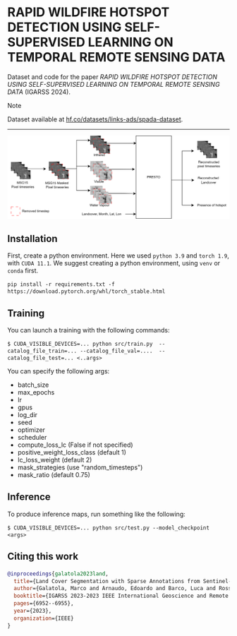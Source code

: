# RAPID WILDFIRE HOTSPOT DETECTION USING SELF-SUPERVISED LEARNING ON TEMPORAL REMOTE SENSING DATA
Dataset and code for the paper *RAPID WILDFIRE HOTSPOT DETECTION USING SELF-SUPERVISED LEARNING ON TEMPORAL REMOTE SENSING DATA* (IGARSS 2024).

<!-- [![arXiv](https://img.shields.io/badge/arXiv-2306.16252-b31b1b.svg?style=flat-square)](https://arxiv.org/abs/2306.16252) -->

> [!NOTE]  
> Dataset available at [hf.co/datasets/links-ads/spada-dataset](https://huggingface.co/datasets/links-ads/multi-temporal-hotspot-dataset).

---------------

![Architecture](/resources/Presto_igarss.drawio.png)


## Installation

First, create a python environment. Here we used `python 3.9` and `torch 1.9`, with `CUDA 11.1`.
We suggest creating a python environment, using `venv` or `conda` first.

```
pip install -r requirements.txt -f https://download.pytorch.org/whl/torch_stable.html
```

## Training
You can launch a training with the following commands:

```console
$ CUDA_VISIBLE_DEVICES=... python src/train.py  --catalog_file_train=... --catalog_file_val=....  --catalog_file_test=... <..args>
```
You can specify the following args:
- batch_size
- max_epochs
- lr
- gpus
- log_dir
- seed
- optimizer
- scheduler
- compute_loss_lc (False if not specified)
- positive_weight_loss_class (default 1)
- lc_loss_weight (default 2)
- mask_strategies (use "random_timesteps")
- mask_ratio (default 0.75)

## Inference

To produce inference maps, run something like the following:

```
$ CUDA_VISIBLE_DEVICES=... python src/test.py --model_checkpoint <args>
```

## Citing this work
```bibtex
@inproceedings{galatola2023land,
  title={Land Cover Segmentation with Sparse Annotations from Sentinel-2 Imagery},
  author={Galatola, Marco and Arnaudo, Edoardo and Barco, Luca and Rossi, Claudio and Dominici, Fabrizio},
  booktitle={IGARSS 2023-2023 IEEE International Geoscience and Remote Sensing Symposium},
  pages={6952--6955},
  year={2023},
  organization={IEEE}
}
```
